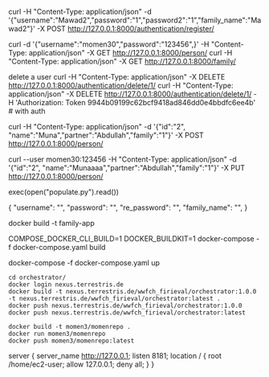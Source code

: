 
curl -H "Content-Type: application/json" -d '{"username":"Mawad2","password":"1","password2":"1","family_name":"Mawad2"}' -X POST http://127.0.0.1:8000/authentication/register/

curl -d '{"username":"momen30","password":"123456",}' -H "Content-Type: application/json" -X GET http://127.0.0.1:8000/person/
curl -H "Content-Type: application/json" -X GET http://127.0.0.1:8000/family/

delete a user
curl -H "Content-Type: application/json" -X DELETE http://127.0.0.1:8000/authentication/delete/1/
curl -H "Content-Type: application/json" -X DELETE http://127.0.0.1:8000/authentication/delete/1/ -H 'Authorization: Token 9944b09199c62bcf9418ad846dd0e4bbdfc6ee4b' # with auth

curl -H "Content-Type: application/json" -d '{"id":"2", "name":"Muna","partner":"Abdullah","family":"1"}' -X POST http://127.0.0.1:8000/person/

curl --user momen30:123456 -H "Content-Type: application/json" -d '{"id":"2", "name":"Munaaaa","partner":"Abdullah","family":"1"}' -X PUT http://127.0.0.1:8000/person/


exec(open("populate.py").read())

{
"username": "",
"password": "",
"re_password": "",
"family_name": "",
}

docker build -t family-app

COMPOSE_DOCKER_CLI_BUILD=1 DOCKER_BUILDKIT=1 docker-compose -f docker-compose.yaml build

docker-compose -f docker-compose.yaml up


```
cd orchestrator/
docker login nexus.terrestris.de
docker build -t nexus.terrestris.de/wwfch_firieval/orchestrator:1.0.0 -t nexus.terrestris.de/wwfch_firieval/orchestrator:latest .
docker push nexus.terrestris.de/wwfch_firieval/orchestrator:1.0.0
docker push nexus.terrestris.de/wwfch_firieval/orchestrator:latest

docker build -t momen3/momenrepo .
docker run momen3/momenrepo
docker push momen3/momenrepo:latest
```

server {
    server_name http://127.0.0.1;
    listen 8181;
    location / {
         root /home/ec2-user;
         allow 127.0.0.1;
         deny all;
    }
}